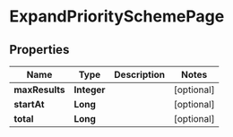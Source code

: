 # ExpandPrioritySchemePage

## Properties
Name | Type | Description | Notes
------------ | ------------- | ------------- | -------------
**maxResults** | **Integer** |  |  [optional]
**startAt** | **Long** |  |  [optional]
**total** | **Long** |  |  [optional]

